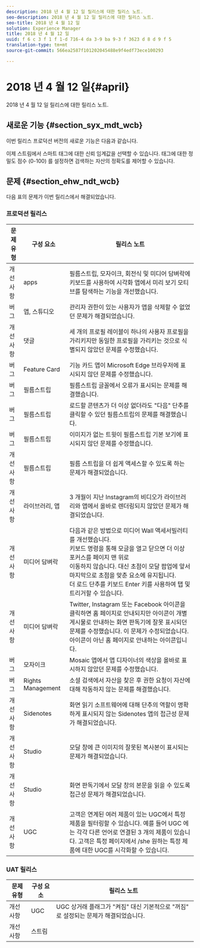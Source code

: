 ```yaml
---
description: 2018 년 4 월 12 일 릴리스에 대한 릴리스 노트.
seo-description: 2018 년 4 월 12 일 릴리스에 대한 릴리스 노트.
seo-title: 2018 년 4 월 12 일
solution: Experience Manager
title: 2018 년 4 월 12 일
uuid: f 6 c 3 f 1 f 1-d 716-4 da 3-9 ba 9-3 f 3623 d 8 d 9 f 5
translation-type: tm+mt
source-git-commit: 566ea2587f101202045488e9f4edf73ece100293

---
```



# 2018 년 4 월 12 일{#april}

2018 년 4 월 12 일 릴리스에 대한 릴리스 노트.

## 새로운 기능 {#section_syx_mdt_wcb}

이번 릴리스 프로덕션 버전의 새로운 기능은 다음과 같습니다.

이제 스트림에서 스마트 태그에 대한 신뢰 임계값을 선택할 수 있습니다. 태그에 대한 정밀도 점수 (0-100) 를 설정하면 검색하는 자산의 정확도를 제어할 수 있습니다.

## 문제 {#section_ehw_ndt_wcb}

다음 표의 문제가 이번 릴리스에서 해결되었습니다.

### 프로덕션 릴리스

| 문제 유형 | 구성 요소 | 릴리스 노트 |
|--- |--- |--- |
| 개선 사항 | apps | 필름스트립, 모자이크, 회전식 및 미디어 담벼락에 키보드를 사용하여 시각화 앱에서 미리 보기 모티브를 탐색하는 기능을 개선했습니다. |
| 버그 | 앱, 스튜디오 | 관리자 권한이 있는 사용자가 앱을 삭제할 수 없었던 문제가 해결되었습니다. |
| 개선 사항 | 댓글 | 세 개의 프로필 레이블이 하나의 사용자 프로필을 가리키지만 동일한 프로필을 가리키는 것으로 식별되지 않았던 문제를 수정했습니다. |
| 버그 | Feature Card | 기능 카드 앱이 Microsoft Edge 브라우저에 표시되지 않던 문제를 수정했습니다. |
| 버그 | 필름스트립 | 필름스트립 글꼴에서 오류가 표시되는 문제를 해결했습니다. |
| 버그 | 필름스트립 | 로드할 콘텐츠가 더 이상 없더라도 "다음" 단추를 클릭할 수 있던 필름스트립의 문제를 해결했습니다. |
| 버그 | 필름스트립 | 이미지가 없는 트윗이 필름스트립 기본 보기에 표시되지 않던 문제를 수정했습니다. |
| 개선 사항 | 필름스트립 | 필름 스트립을 더 쉽게 액세스할 수 있도록 하는 문제가 해결되었습니다. |
| 개선 사항 | 라이브러리, 앱 | 3 개월이 지난 Instagram의 비디오가 라이브러리와 앱에서 올바로 렌더링되지 않았던 문제가 해결되었습니다. |
| 개선 사항 | 미디어 담벼락 | 다음과 같은 방법으로 미디어 Wall 액세서빌러티를 개선했습니다. <br>키보드 명령을 통해 모글을 열고 닫으면 더 이상 포커스를 페이지 맨 위로<br>이동하지 않습니다. 대신 초점이 모달 팝업에 앞서 마지막으로 초점을 맞춘 요소에 유지됩니다. <br>더 로드 단추를 키보드 Enter 키를 사용하여 탭 및 트리거할 수 있습니다. |
| 개선 사항 | 미디어 담벼락 | Twitter, Instagram 또는 Facebook 아이콘을 클릭하면 홈 페이지로 안내되지만 아이콘이 개별 게시물로 안내하는 화면 판독기에 잘못 표시되던 문제를 수정했습니다. 이 문제가 수정되었습니다. 아이콘이 아닌 홈 페이지로 안내하는 아이콘입니다. |
| 버그 | 모자이크 | Mosaic 앱에서 앱 디자이너의 색상을 올바로 표시하지 않았던 문제를 수정했습니다. |
| 버그 | Rights Management | 소셜 검색에서 자산을 찾은 후 권한 요청이 자산에 대해 작동하지 않는 문제를 해결했습니다. |
| 개선 사항 | Sidenotes | 화면 읽기 소프트웨어에 대해 단추의 역할이 명확하게 표시되지 않는 Sidenotes 앱의 접근성 문제가 해결되었습니다. |
| 개선 사항 | Studio | 모달 창에 큰 이미지의 잘못된 복사본이 표시되는 문제가 해결되었습니다. |
| 개선 사항 | Studio | 화면 판독기에서 모달 창의 본문을 읽을 수 있도록 접근성 문제가 해결되었습니다. |
| 개선 사항 | UGC | 고객은 연계된 여러 제품이 있는 UGC에서 특정 제품을 필터링할 수 있습니다. 예를 들어 UGC 에는 각각 다른 언어로 연결된 3 개의 제품이 있습니다. 고객은 특정 페이지에서 /she 원하는 특정 제품에 대한 UGC를 시각화할 수 있습니다. |




### UAT 릴리스

| **문제 유형** | **구성 요소** | **릴리스 노트** |
|---|---|---|
| 개선 사항 | UGC | UGC 상거래 플래그가 "켜짐" 대신 기본적으로 "꺼짐" 로 설정되는 문제가 해결되었습니다. |
| 개선 사항 | 스트림 |  |

